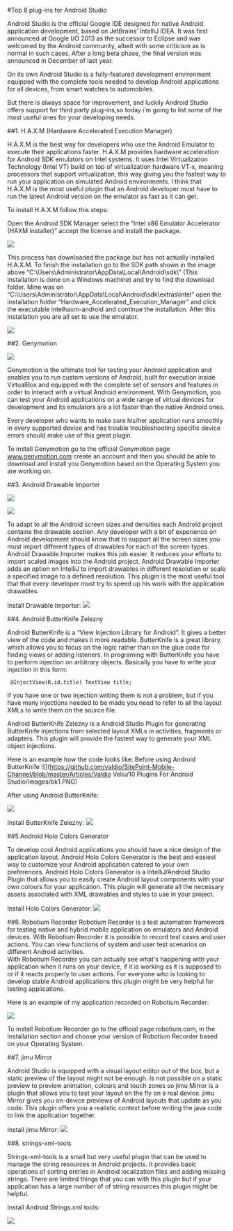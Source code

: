 #Top 8 plug-ins for Android Studio

Android Studio is the official Google IDE designed for native Android application development, based on JetBrains’ IntelliJ IDEA. It was first announced at Google I/O 2013 as the successor to Eclipse and was welcomed by the Android community, albeit with some criticism as is normal in such cases. After a long beta phase, the final version was announced in December of last year. 

On its own Android Studio is a fully-featured development environment equipped with the complete tools needed to develop Android applications for all devices, from smart watches to automobiles.

But there is always space  for improvement, and luckily Android Studio offers support for third party plug-ins,so today i’m going to list some of the most useful ones for your developing needs.

##1. H.A.X.M (Hardware Accelerated Execution Manager)

H.A.X.M is the best way for developers who use the Android Emulator to execute their applications faster. H.A.X.M provides hardware acceleration for Android SDK emulators on Intel systems. It uses Intel Virtualization Technology (Intel VT) build on top of virtualization hardware VT-x, meaning processors that support virtualization, this way giving you the fastest way to run your application on simulated Android environments. 
I think that H.A.X.M is the most useful plugin that an Android developer must have to run the latest Android version on the emulator as fast as it can get.


To install H.A.X.M follow this steps: 

 Open the Android SDK Manager select the “Intel x86 Emulator Accelerator (HAXM installer)” accept the license and  install the package. 
 
![](https://github.com/valdio/SitePoint-Mobile-Channel/blob/master/Articles/Valdio%20Veliu/10%20Plugins%20For%20Android%20Studio/images/haxm.PNG)
 
 This process has downloaded the package but has not actually installed H.A.X.M. To finish the installation go to the SDK path shown in the image above “C:\Users\Administrator\AppData\Local\Android\sdk\” (This installation is done on a Windows machine) and try to find the download folder. Mine was on “C:\Users\Administrator\AppData\Local\Android\sdk\extras\intel”  open the installation  folder “Hardware_Accelerated_Execution_Manager” and click the executable intelhaxm-android and continue the installation. After this installation you are all set to use the emulator. 

![](https://github.com/valdio/SitePoint-Mobile-Channel/blob/master/Articles/Valdio%20Veliu/10%20Plugins%20For%20Android%20Studio/images/haxmexe.PNG)




##2. Genymotion

![](https://raw.githubusercontent.com/valdio/SitePoint-Mobile-Channel/master/Articles/Valdio%20Veliu/10%20Plugins%20For%20Android%20Studio/images/0.PNG)


Genymotion is the ultimate tool for testing your Android application and enables you to run custom versions of Android, built for execution inside VirtualBox and equipped with the complete set of sensors and features in order to interact with a virtual Android environment.  With Genymotion, you can test your Android applications on a wide range of virtual devices for development and its emulators are a lot faster than the native Android ones. 

Every developer who wants to make sure his/her application runs smoothly in every supported device and has trouble troubleshooting specific device errors should make use of this great plugin.


To install Genymotion go to the official Genymotion page  www.genymotion.com create an account and then you should be able to download and install you Genymotion based on the Operating System you are working on. 




##3. Android Drawable Importer

![](https://github.com/valdio/SitePoint-Mobile-Channel/blob/master/Articles/Valdio%20Veliu/10%20Plugins%20For%20Android%20Studio/images/drawable1.PNG)

![](https://github.com/valdio/SitePoint-Mobile-Channel/blob/master/Articles/Valdio%20Veliu/10%20Plugins%20For%20Android%20Studio/images/drawable2.PNG)



To adapt to all the Android screen sizes and densities each Android project contains the drawable section. Any developer with a bit of experience on Android development  should know that to support all the screen sizes you must import different types of drawables for each of the screen types. 
Android Drawable Importer makes this job easier. It reduces your efforts to import scaled images into the Android project. Android Drawable Importer adds an option on IntelliJ to import drawables in different resolution or scale a specified image to a defined resolution. 
This plugin is the most useful tool that that every developer must try to speed up his work with the application drawables.

Install Drawable Importer:
![](https://github.com/valdio/SitePoint-Mobile-Channel/blob/master/Articles/Valdio%20Veliu/10%20Plugins%20For%20Android%20Studio/images/Drawable%20Importer.gif)


##4. Android ButterKnife Zelezny

Android ButterKnife is a “View Injection Library for Android”. It gives a better view of the code and makes it more readable. ButterKnife is a great library, which allows you to focus on the logic rather than on the glue code for finding views or adding listeners.
In programing with ButterKnife you have to perform injection on arbitrary objects. Basically  you have to write your injection in this form:

     @InjectView(R.id.title) TextView title;

If you have one or two injection writing them is not a problem, but if you have many injections needed to be made you need to refer to all the layout XMLs to write them on the source file. 

Android ButterKnife Zelezny is a Android Studio Plugin for generating ButterKnife injections from selected layout XMLs in activities, fragments or adapters. This plugin will provide the fastest way to generate your XML object injections. 

Here is an example how the code looks like:
Before using Android ButterKnife
![](https://github.com/valdio/SitePoint-Mobile-Channel/blob/master/Articles/Valdio Veliu/10 Plugins For Android Studio/images/bk1.PNG)

After using  Android ButterKnife:

![](https://github.com/valdio/SitePoint-Mobile-Channel/blob/master/Articles/Valdio%20Veliu/10%20Plugins%20For%20Android%20Studio/images/bk2.PNG)


Install ButterKnife Zelezny:
![](https://github.com/valdio/SitePoint-Mobile-Channel/blob/master/Articles/Valdio%20Veliu/10%20Plugins%20For%20Android%20Studio/images/ButterKnife%20Zelezny.gif)

##5.Android Holo Colors Generator

To develop cool Android applications you should have a nice design of the application layout. Android Holo Colors Generator is the best and easiest way to customize your Android application catered to your own preferences. 
Android Holo Colors Generator is a  IntelliJ/Android Studio Plugin that allows you to easily create Android layout components with your own colours for your application. This plugin will generate all the necessary assets associated with XML drawables and styles to use in your project.

Install Holo Colors Generator:
![](https://github.com/valdio/SitePoint-Mobile-Channel/blob/master/Articles/Valdio%20Veliu/10%20Plugins%20For%20Android%20Studio/images/Holo%20Colors%20Generator.gif)


##6. Robotium Recorder
Robotium Recorder is a test automation framework for testing native and hybrid mobile application on emulators and Android devices. With Robotium Recorder it is possible to record test cases and user actions. You can view functions of system and user test scenarios on different Android activities.  
With Robotium Recorder you can actually see what's happening with your application when it runs on your device,  if it is working as it is supposed to or if it reacts properly to user actions.
For everyone who is looking to develop stable Android applications this plugin might be very helpful for testing applications.

 Here is an example of my application recorded on Robotium Recorder:

![](https://github.com/valdio/SitePoint-Mobile-Channel/blob/master/Articles/Valdio%20Veliu/10%20Plugins%20For%20Android%20Studio/images/Robotium.jpg)


To install Robotium Recorder go to the official page robotium.com, in the Installation section and choose your version of Robotium Recorder based on your Operating System. 


##7. jimu Mirror

Android Studio is equipped with a visual layout editor out of the box, but a static preview of the layout might not be enough. 
Is not possible on a static preview to preview animation, colours and touch zones so jimu Mirror is a plugin that allows you to test your layout on the fly on a real device. 
jimu Mirror gives you on-device previews of Android layouts that update as you code.
This plugin offers you a realistic context before writing the java code to link the application together. 

Install jimu Mirror:
![](https://github.com/valdio/SitePoint-Mobile-Channel/blob/master/Articles/Valdio%20Veliu/10%20Plugins%20For%20Android%20Studio/images/jimu%20Mirror.gif)

##8. strings-xml-tools

Strings-xml-tools is a small but very useful plugin that can be used to manage the string resources in Android projects. It provides basic operations of sorting entries in Android localization files and adding missing strings. There are limited things that you can with this plugin but if your application has a large number of of string resources this plugin might be helpful. 

Install Android Strings.xml tools:

![](https://github.com/valdio/SitePoint-Mobile-Channel/blob/master/Articles/Valdio%20Veliu/10%20Plugins%20For%20Android%20Studio/images/Android%20Strings.xml%20tools.gif)




